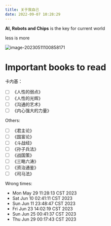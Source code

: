 ```yaml
---
title: 关于我自己
date: 2022-09-07 10:28:29
---
```


**AI, Robots and Chips** is the key for current world

less is more

![image-20230511100858171](https://s2.loli.net/2023/05/11/Fc5mIjsaCeG1vpH.png)

# Important books to read

卡内基：

- [ ] 《人性的弱点》
- [ ] 《人性的光辉》
- [ ] 《沟通的艺术》
- [ ] 《内心强大的力量》

Others: 
- [ ] 《君主论》 
- [ ] 《国富论》 
- [ ] 《斗战经》 
- [ ] 《孙子兵法》 
- [ ] 《战国策》 
- [ ] 《三略六涛》 
- [ ] 《资治通鉴》 
- [ ] 《司马法》 

Wrong times:
- Mon May 29 11:28:13 CST 2023
- Sat Jun 10 02:41:11 CST 2023
- Sun Jun 11 23:48:47 CST 2023
- Fri Jun 23 14:02:19 CST 2023
- Sun Jun 25 00:41:37 CST 2023
- Thu Jun 29 00:17:43 CST 2023
